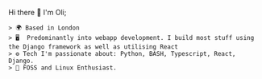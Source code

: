 Hi there 👋 I'm Oli; 


																	






    > 🌍 Based in London
    > 🖥️  Predominantly into webapp development. I build most stuff using the Django framework as well as utilising React
  	> ⚙️ Tech I'm passionate about: Python, BASH, Typescript, React, Django.
	> 🐧 FOSS and Linux Enthusiast.
